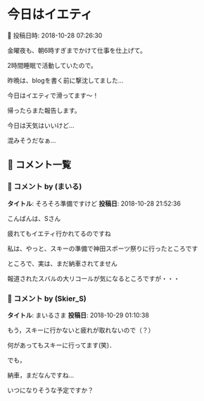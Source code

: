 # 今日はイエティ

📅 投稿日時: 2018-10-28 07:26:30

金曜夜も、朝6時すぎまでかけて仕事を仕上げて。


2時間睡眠で活動していたので。


昨晩は、blogを書く前に撃沈してました…





今日はイエティで滑ってます～！





帰ったらまた報告します。





今日は天気はいいけど…





混みそうだなぁ…

## 💬 コメント一覧

### 💬 コメント by (まいる)
**タイトル**: そろそろ準備ですけど
**投稿日**: 2018-10-28 21:52:36

こんばんは、Sさん

疲れてもイエティ行かれてるのですね

私は、やっと、スキーの準備で神田スポーツ祭りに行ったところです

ところで、実は、まだ納車されてません

報道されたスバルの大リコールが気になるところですが・・・

### 💬 コメント by (Skier_S)
**タイトル**: まいるさま
**投稿日**: 2018-10-29 01:10:38

もう，スキーに行かないと疲れが取れないので（？）

何があってもスキーに行ってます(笑)．



でも，

納車，まだなんですね…

いつになりそうな予定ですか？

